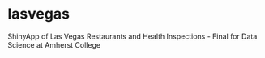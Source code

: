 # lasvegas
ShinyApp of Las Vegas Restaurants and Health Inspections - Final for Data Science at Amherst College
